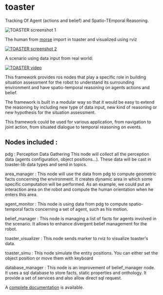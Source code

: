 toaster
=======

Tracking Of Agent (actions and belief) and Spatio-TEmporal Reasoning.


![TOASTER screenshot 1](doc/media/human.png)

The human from [morse](https://www.openrobots.org/morse/doc/stable/morse.html) import in toaster and visualized using rviz

[![TOASTER screenshot 2](doc/media/full.png)](http://www.youtube.com/watch?v=AVh9oEU2jJc)

A scenario using data input from real world:

[![TOASTER video](doc/media/toaster.gif)](https://www.youtube.com/watch?v=MTSwhmuiIDw)


This framework provides ros nodes that play a specific role in building situation assessment 
for the robot to understand its surrounding environment and have spatio-temporal reasoning on
agents actions and belief.

The framework is built in a modular way so that it would be easy to extend the reasoning
by including new type of data input, new kind of reasoning or new hypothesis for the situation
assessment.

This framework could be used for various application, from navigation to joint action,
from situated dialogue to temporal reasoning on events.


Nodes included :
----------------

pdg : Perception Data Gathering
This node will collect all the perception data (agents configuration, object positions...).
These data will be cast in toaster-lib data types and send in topics.

area_manager :
This node will use the data from pdg to compute geometric facts concerning the environment.
It creates dynamic area in which some specific computation will be performed.
As an example, we could put an interaction area on the robot and compute the human orientation when he enters this area.

agent_monitor :
This node is using data from pdg to compute spatio-temporal facts concerning a set of agent, such as his motion.

belief_manager :
This node is managing a list of facts for agents involved in the scenario.
It allows to enhance divergent belief management for the robot.

toaster_visualizer :
This node sends marker to rviz to visualize toaster's data.

toaster_simu :
This node simulate the entity positions. You can either set the object position or move them with keyboard

database_manager :
This node is an improvement of belief_manager node. It uses a sql database to store facts, static properties and onthology.
It provide a set of services and also allow direct sql request.

A [complete documentation](https://github.com/Greg8978/toaster/wiki) is available.
